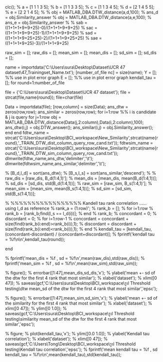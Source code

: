 clc();
% a = [1 1 1 3 5];
% b = [1 1 3 3 5];
% c = [1 1 3 4 5];
% d = [2 1 4 5 5];
% e = [2 2 1 4 5];
% 
% obj = MATLAB_DBA.DTW_distance(a,d,100);
% ans_d = obj.Similarity_answer
% obj = MATLAB_DBA.DTW_distance(a,e,100);
% ans_e = obj.Similarity_answer
% 
% sab = ((1+1+1+9+9+25)-0)/(1+1+1+9+9+25)
% sac = ((1+1+1+9+9+25)-1)/(1+1+1+9+9+25)
% sad = ((1+1+1+9+25+25)-2)/(1+1+1+9+25+25)
% sae = ((1+1+1+9+25)-3)/(1+1+1+9+25)

raw_sim = [];
raw_dis = [];
mean_sim = [];
mean_dis = [];
sd_sim = [];
sd_dis = [];

name = importdata('C:\Users\sura\Desktop\Dataset\UCR 47 dataset\47_Trainingset_Name.txt');
[number_of_file nc] = size(name);
Y = []; %% use in plot error graph
E = []; %% use in plot error graph
kendall_tau = [];
for round=1:number_of_file
    
file = {'C:\Users\sura\Desktop\Dataset\UCR 47 dataset\'};
file = strcat(file,name{round});
file=char(file)

Data = importdata(file);
[row,column] = size(Data);
ans_dtw = zeros(row,row);
ans_similar = zeros(row,row);
for i=1:row     %% i is candidate   &   j is query
    for j=1:row
        obj = MATLAB_DBA.DTW_distance(Data(j,2:column),Data(i,2:column),100);
        ans_dtw(i,j) = obj.DTW_answer();
        ans_similar(i,j) = obj.Similarity_answer();
    end
end
fdtw_name = strcat('C:\Users\sura\Desktop\BCI_workspace\New_Similarity\',strcat(name{round},'_TRAIN_DTW_dist_column_query_row_cand.txt'));
fdtwsim_name = strcat('C:\Users\sura\Desktop\BCI_workspace\New_Similarity\',strcat(name{round},'_TRAIN_DTW_sim_column_query_row_cand.txt'));
dlmwrite(fdtw_name,ans_dtw,'delimiter','\t');
dlmwrite(fdtwsim_name,ans_similar,'delimiter','\t');


% [B_d,I_d] = sort(ans_dtw);
% [B_s,I_s] = sort(ans_similar,'descend');
% 
% raw_dis = [raw_dis, B_d(1:4,1)'];
% mean_dis = [mean_dis, mean(B_d(1:4,1))];
% sd_dis = [sd_dis, std(B_d(1:4,1))];
% raw_sim = [raw_sim, B_s(1:4,1)'];
% mean_sim = [mean_sim, mean(B_s(1:4,1))];
% sd_sim = [sd_sim, std(B_s(1:4,1))];






% %%%%%%%%%%%%%%%%% Kandell tau rank correlation ......    using I_d as reference
% rank_a = (1:row)';
% rank_b = [];
% for i=1:row
%     rank_b = [rank_b;find(I_s == I_d(i))];
% end
% rank_b;
% concordant = 0;
% discordant = 0;
% for i=1:row-1
%     concordant = concordant + size(find(rank_b(i:end)>rank_b(i)),1);
%     discordant = discordant + size(find(rank_b(i:end)<rank_b(i)),1);
% end
% kendall_tau = [kendall_tau, (concordant-discordant) / (concordant+discordant)];
% fprintf('kendall tau = %f\n\n',kendall_tau(round));

end

% fprintf('mean_dis = %f , sd = %f\n',mean(raw_dis),std(raw_dis));
% fprintf('mean_sim = %f , sd = %f\n',mean(raw_sim),std(raw_sim));

% figure();
% errorbar([1:47],mean_dis,sd_dis,'x');
% ylabel('mean +- sd of the dtw for the first 4 rank that most similar');
% xlabel('dataset');
% xlim([0 47]);
% saveas(gcf,'C:\Users\sura\Desktop\BCI_workspace\รูป Threshold testing\dtw mean_sd of the dtw for the first 4 rank that most similar','epsc');

% figure();
% errorbar([1:47],mean_sim,sd_sim,'x');
% ylabel('mean +- sd of the similarity for the first 4 rank that most similar');
% xlabel('dataset');
% xlim([0 47]);
% ylim([0 1.0]);
% saveas(gcf,'C:\Users\sura\Desktop\BCI_workspace\รูป Threshold testing\similarity mean_sd of the dtw for the first 4 rank that most similar','epsc');


% figure;
% plot(kendall_tau,'x');
% ylim([0.0 1.0]);
% ylabel('Kendall tau correlation');
% xlabel('dataset');
% xlim([0 47]);
% saveas(gcf,'C:\Users\Tong\Desktop\BCI_workspace\รูป Threshold testing\Kendall tau correlation','epsc');
% fprintf('mean kendall tau = %f , sd kendall_tau = %f\n\n',mean(kendall_tau),std(kendall_tau));
